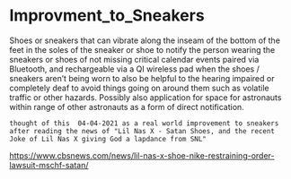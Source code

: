 # Improvment_to_Sneakers

  Shoes or sneakers that can vibrate along the inseam of the bottom of the feet in the soles of the sneaker or shoe to notify the person wearing the sneakers or shoes of not missing critical calendar events paired via Bluetooth, and rechargeable via a QI wireless pad when the shoes / sneakers aren’t being worn
	to also be helpful to the hearing impaired or completely deaf to avoid things going on around them such as volatile traffic or other hazards.
	Possibly also application for space for astronauts within range of other astronauts as a form of direct notification.
	
	
	thought of this  04-04-2021 as a real world improvement to sneakers after reading the news of "Lil Nas X - Satan Shoes, and the recent Joke of Lil Nas X giving God a lapdance from SNL"
	
https://www.cbsnews.com/news/lil-nas-x-shoe-nike-restraining-order-lawsuit-mschf-satan/
	
